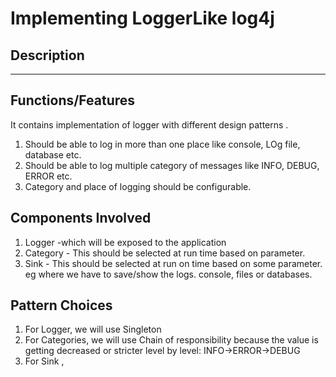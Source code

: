 # Implementing LoggerLike log4j

## Description
***

## Functions/Features 

It contains implementation of logger with different design patterns .
1. Should be able to log in more than one place like console, LOg file, database etc.
2. Should be able to log multiple category of messages like INFO, DEBUG, ERROR etc.
3. Category and place of logging should be configurable.

## Components Involved

1. Logger -which will be exposed to the application
2. Category - This should be selected at run time based on parameter.
3. Sink -  This should be selected at run on time based on some parameter. eg where we have to save/show the logs. console, files or databases.

## Pattern Choices
1. For Logger, we will use Singleton
2. For Categories, we will use Chain of responsibility because the value is getting decreased or stricter level by level: INFO->ERROR->DEBUG
3. For Sink , 